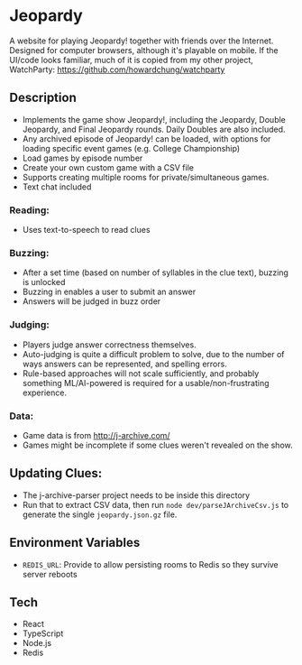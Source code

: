 # Jeopardy

A website for playing Jeopardy! together with friends over the Internet. Designed for computer browsers, although it's playable on mobile. If the UI/code looks familiar, much of it is copied from my other project, WatchParty: https://github.com/howardchung/watchparty

## Description

- Implements the game show Jeopardy!, including the Jeopardy, Double Jeopardy, and Final Jeopardy rounds. Daily Doubles are also included.
- Any archived episode of Jeopardy! can be loaded, with options for loading specific event games (e.g. College Championship)
- Load games by episode number
- Create your own custom game with a CSV file
- Supports creating multiple rooms for private/simultaneous games.
- Text chat included

### Reading:

- Uses text-to-speech to read clues

### Buzzing:

- After a set time (based on number of syllables in the clue text), buzzing is unlocked
- Buzzing in enables a user to submit an answer
- Answers will be judged in buzz order

### Judging:

- Players judge answer correctness themselves.
- Auto-judging is quite a difficult problem to solve, due to the number of ways answers can be represented, and spelling errors.
- Rule-based approaches will not scale sufficiently, and probably something ML/AI-powered is required for a usable/non-frustrating experience.

### Data:

- Game data is from http://j-archive.com/
- Games might be incomplete if some clues weren't revealed on the show.

## Updating Clues:

- The j-archive-parser project needs to be inside this directory
- Run that to extract CSV data, then run `node dev/parseJArchiveCsv.js` to generate the single `jeopardy.json.gz` file.

## Environment Variables

- `REDIS_URL`: Provide to allow persisting rooms to Redis so they survive server reboots

## Tech

- React
- TypeScript
- Node.js
- Redis
